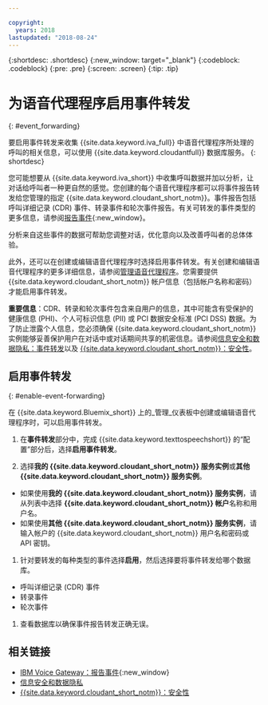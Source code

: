 ```yaml
---

copyright:
  years: 2018
lastupdated: "2018-08-24"
---
```


{:shortdesc: .shortdesc}
{:new_window: target="_blank"}
{:codeblock: .codeblock}
{:pre: .pre}
{:screen: .screen}
{:tip: .tip}


# 为语音代理程序启用事件转发
{: #event_forwarding}

要启用事件转发来收集 {{site.data.keyword.iva_full}} 中语音代理程序所处理的呼叫的相关信息，可以使用 {{site.data.keyword.cloudantfull}} 数据库服务。
{: shortdesc}

您可能想要从 {{site.data.keyword.iva_short}} 中收集呼叫数据并加以分析，让对话给呼叫者一种更自然的感觉。您创建的每个语音代理程序都可以将事件报告转发给您管理的指定 {{site.data.keyword.cloudant_short_notm}}。事件报告包括呼叫详细记录 (CDR) 事件、转录事件和轮次事件报告。有关可转发的事件类型的更多信息，请参阅[报告事件](https://www.ibm.com/support/knowledgecenter/SS4U29/reporting.html){:new_window}。

分析来自这些事件的数据可帮助您调整对话，优化意向以及改善呼叫者的总体体验。

此外，还可以在创建或编辑语音代理程序时选择启用事件转发。有关创建和编辑语音代理程序的更多详细信息，请参阅[管理语音代理程序](managing.html)。您需要提供 {{site.data.keyword.cloudant_short_notm}} 帐户信息（包括帐户名称和密码）才能启用事件转发。

**重要信息**：CDR、转录和轮次事件包含来自用户的信息，其中可能含有受保护的健康信息 (PHI)、个人可标识信息 (PII) 或 PCI 数据安全标准 (PCI DSS) 数据。为了防止泄露个人信息，您必须确保 {{site.data.keyword.cloudant_short_notm}} 实例能够妥善保护用户在对话中或对话期间共享的机密信息。请参阅[信息安全和数据隐私：事件转发](infosec.html#event_forwarding)以及 [{{site.data.keyword.cloudant_short_notm}}：安全性](../Cloudant/offerings/security.html#security)。


## 启用事件转发
{: #enable-event-forwarding}

在 {{site.data.keyword.Bluemix_short}} 上的_管理_仪表板中创建或编辑语音代理程序时，可以启用事件转发。

1. 在**事件转发**部分中，完成 {{site.data.keyword.texttospeechshort}} 的“配置”部分后，选择**启用事件转发**。

1. 选择**我的 {{site.data.keyword.cloudant_short_notm}} 服务实例**或**其他 {{site.data.keyword.cloudant_short_notm}} 服务实例**。
  * 如果使用**我的 {{site.data.keyword.cloudant_short_notm}} 服务实例**，请从列表中选择 **{{site.data.keyword.cloudant_short_notm}} 帐户**名称和用户名。
  * 如果使用**其他 {{site.data.keyword.cloudant_short_notm}} 服务实例**，请输入帐户的 {{site.data.keyword.cloudant_short_notm}} 用户名和密码或 API 密钥。

1. 针对要转发的每种类型的事件选择**启用**，然后选择要将事件转发给哪个数据库。
  * 呼叫详细记录 (CDR) 事件
  * 转录事件
  * 轮次事件

1. 查看数据库以确保事件报告转发正确无误。

## 相关链接
* [IBM Voice Gateway：报告事件](https://www.ibm.com/support/knowledgecenter/SS4U29/reporting.html){:new_window}
* [信息安全和数据隐私](infosec.html)
* [{{site.data.keyword.cloudant_short_notm}}：安全性](../Cloudant/offerings/security.html#security)
